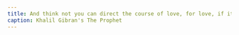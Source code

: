 ```yaml
---
title: And think not you can direct the course of love, for love, if it finds you worthy, directs your course
caption: Khalil Gibran's The Prophet
---
```

